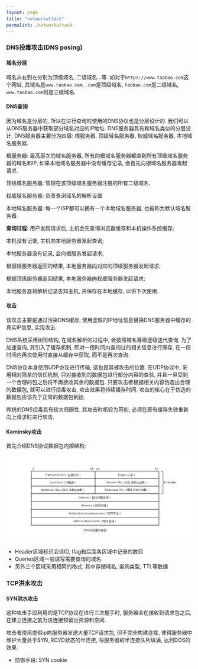 ```yaml
---
layout: page
title: "networkattack"
permalink: /networkattack
---
```


### DNS投毒攻击(DNS posing)

#### 域名分层
域名从右到左分别为顶级域名, 二级域名...等. 如对于`https://www.taobao.com`这个网址, 其域名是`www.taobao.com`, `.com`是顶级域名, `taobao.com`是二级域名, `www.taobao.com`则是三级域名.

#### DNS查询
因为域名是分层的, 所以在进行查询时使用的DNS协议也是分层设计的. 我们可以从DNS服务器中获取部分域名对应的IP地址. DNS服务器具有和域名类似的分层设计, DNS服务器主要分为四层: 根服务器, 顶级域名服务器, 权威域名服务器, 本地域名服务器.

根服务器: 最高层次的域名服务器, 所有的根域名服务器都直到所有顶级域名服务器的域名和IP, 如果本地域名服务器中没有缓存记录, 会首先向根域名服务器发起请求.

顶级域名服务器: 管理在该顶级域名服务器注册的所有二级域名.

权威域名服务器: 负责查询域名的解析设置

本地域名服务器: 每一个ISP都可以拥有一个本地域名服务器, 也被称为默认域名服务器.

**查询过程**:
用户发起请求后, 主机会先查询浏览器缓存和本机操作系统缓存;

本机没有记录, 主机向本地服务器发起查询;

本地服务器没有记录, 会向根服务发起请求;

根据根服务器返回的结果, 本地服务器向对应的顶级服务器发起请求;

根据顶级服务器返回结果, 本地服务器向权威服务器发起请求;

本地服务器将解析记录告知主机, 并保存在本地缓存, 以供下次使用.

#### 攻击

该攻击主要是通过污染DNS缓存, 使用虚假的IP地址信息替换DNS服务器中缓存的真实IP信息, 实现攻击.

DNS系统采用树形结构, 在域名解析的过程中, 会按照域名等级逐级迭代查询, 为了加速查询, 其引入了缓存机制, 即对一段时间内查询过的相关信息进行保存, 在一段时间内再次使用时直接从缓存中获取, 而不是再次查询.

DNS协议本身使用UDP协议进行传输, 这也是其被攻击的位置. 在UDP协议中, 采用相对简单的信任机制, 只对接收到的数据包进行部分内容的查验, 并且一旦受到一个合理的包之后将不再接收其余的数据包. 只要攻击者根据相关内容伪造出合理的数据包, 就可以进行投毒攻击, 攻击效果将持续缓存时间. 攻击的核心在于伪造的数据包应该先于正常的数据包到达.

传统的DNS投毒具有较大局限性, 其攻击时机较为苛刻, 必须在原有缓存失效重新向上请求时进行攻击.

#### Kaminsky攻击
首先介绍DNS协议数据包内部结构:

![alt text](images/DNSmessage.png)

* Header区域标识会话ID, flag和后面各区域中记录的数目
* Queries区域一般填写需要查询的域名
* 另外三个区域采用相同的格式, 其中存储域名, 查询类型, TTL等数据

### TCP洪水攻击
#### SYN洪水攻击
这种攻击手段利用的是TCP协议在进行三次握手时, 服务器会在接收到请求包之后, 在建立连接之前为该连接预留出资源和空间.

攻击者使用虚假ip向服务器发送大量TCP请求包, 但不完全构建连接, 使得服务器中维护大量处于SYN_RCVD状态的半连接, 将服务器的半连接队列填满, 达到DOS的效果.

* 防御手段: SYN cookie
  